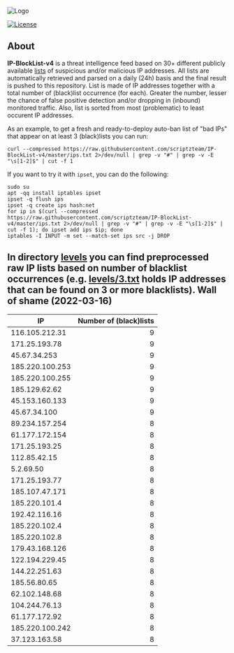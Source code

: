 ![Logo](https://i.imgur.com/PyKLAe7.png)

[![License](https://img.shields.io/badge/license-The_Unlicense-red.svg)](https://unlicense.org/)

About
----

**IP-BlockList-v4** is a threat intelligence feed based on 30+ different publicly available [lists](https://github.com/stamparm/maltrail) of suspicious and/or malicious IP addresses. All lists are automatically retrieved and parsed on a daily (24h) basis and the final result is pushed to this repository. List is made of IP addresses together with a total number of (black)list occurrence (for each). Greater the number, lesser the chance of false positive detection and/or dropping in (inbound) monitored traffic. Also, list is sorted from most (problematic) to least occurent IP addresses.

As an example, to get a fresh and ready-to-deploy auto-ban list of "bad IPs" that appear on at least 3 (black)lists you can run:

```
curl --compressed https://raw.githubusercontent.com/scriptzteam/IP-BlockList-v4/master/ips.txt 2>/dev/null | grep -v "#" | grep -v -E "\s[1-2]$" | cut -f 1
```

If you want to try it with `ipset`, you can do the following:

```
sudo su
apt -qq install iptables ipset
ipset -q flush ips
ipset -q create ips hash:net
for ip in $(curl --compressed https://raw.githubusercontent.com/scriptzteam/IP-BlockList-v4/master/ips.txt 2>/dev/null | grep -v "#" | grep -v -E "\s[1-2]$" | cut -f 1); do ipset add ips $ip; done
iptables -I INPUT -m set --match-set ips src -j DROP
```

In directory [levels](levels) you can find preprocessed raw IP lists based on number of blacklist occurrences (e.g. [levels/3.txt](levels/3.txt) holds IP addresses that can be found on 3 or more blacklists).
Wall of shame (2022-03-16)
----

|IP|Number of (black)lists|
|---|--:|
116.105.212.31|9
171.25.193.78|9
45.67.34.253|9
185.220.100.253|9
185.220.100.255|9
185.129.62.62|9
45.153.160.133|9
45.67.34.100|9
89.234.157.254|8
61.177.172.154|8
171.25.193.25|8
112.85.42.15|8
5.2.69.50|8
171.25.193.77|8
185.107.47.171|8
185.220.101.4|8
192.42.116.16|8
185.220.102.4|8
185.220.102.8|8
179.43.168.126|8
122.194.229.45|8
144.22.251.63|8
185.56.80.65|8
62.102.148.68|8
104.244.76.13|8
61.177.172.92|8
185.220.100.242|8
37.123.163.58|8
